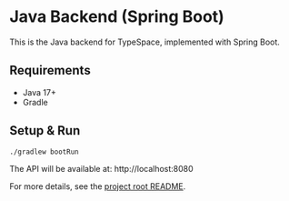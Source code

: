 # Java Backend (Spring Boot)

This is the Java backend for TypeSpace, implemented with Spring Boot.

## Requirements
- Java 17+
- Gradle

## Setup & Run

```bash
./gradlew bootRun
```

The API will be available at: http://localhost:8080

For more details, see the [project root README](../../README.md). 
